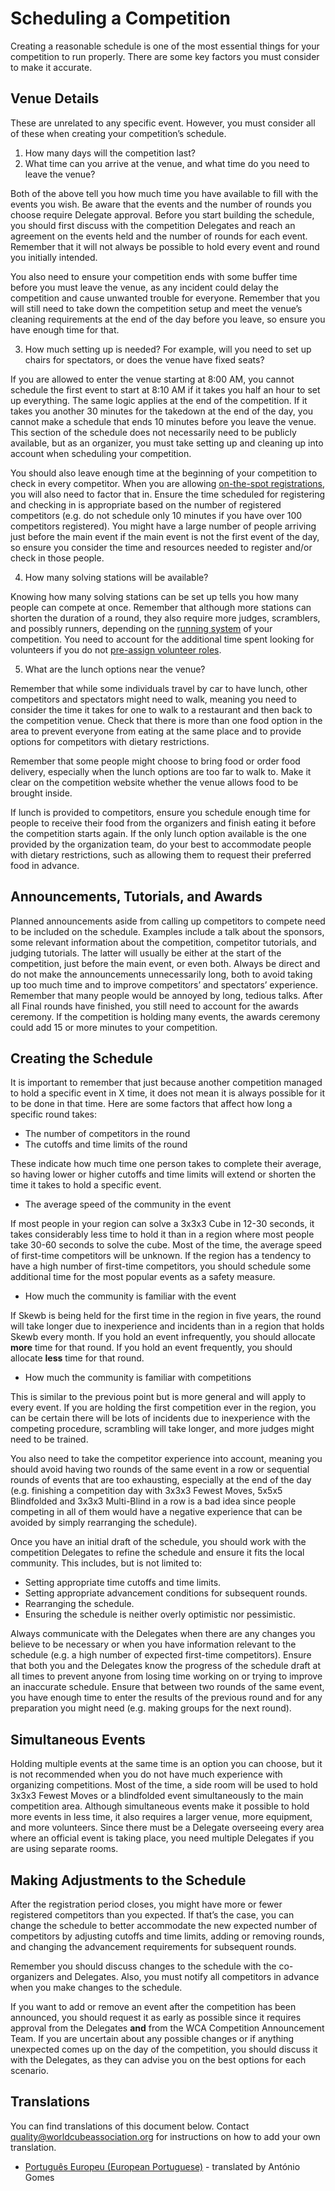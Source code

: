 # Scheduling a Competition

Creating a reasonable schedule is one of the most essential things for your competition to run properly. There are some key factors you must consider to make it accurate.

## Venue Details

These are unrelated to any specific event. However, you must consider all of these when creating your competition’s schedule.

1. How many days will the competition last?
2. What time can you arrive at the venue, and what time do you need to leave the venue?

Both of the above tell you how much time you have available to fill with the events you wish. Be aware that the events and the number of rounds you choose require Delegate approval. Before you start building the schedule, you should first discuss with the competition Delegates and reach an agreement on the events held and the number of rounds for each event. Remember that it will not always be possible to hold every event and round you initially intended.

You also need to ensure your competition ends with some buffer time before you must leave the venue, as any incident could delay the competition and cause unwanted trouble for everyone. Remember that you will still need to take down the competition setup and meet the venue’s cleaning requirements at the end of the day before you leave, so ensure you have enough time for that.

3. How much setting up is needed? For example, will you need to set up chairs for spectators, or does the venue have fixed seats?

If you are allowed to enter the venue starting at 8:00 AM, you cannot schedule the first event to start at 8:10 AM if it takes you half an hour to set up everything. The same logic applies at the end of the competition. If it takes you another 30 minutes for the takedown at the end of the day, you cannot make a schedule that ends 10 minutes before you leave the venue. This section of the schedule does not necessarily need to be publicly available, but as an organizer, you must take setting up and cleaning up into account when scheduling your competition.

You should also leave enough time at the beginning of your competition to check in every competitor. When you are allowing [on-the-spot registrations](wcadoc{edudoc/organizer-guidelines/registration.pdf}), you will also need to factor that in. Ensure the time scheduled for registering and checking in is appropriate based on the number of registered competitors (e.g. do not schedule only 10 minutes if you have over 100 competitors registered). You might have a large number of people arriving just before the main event if the main event is not the first event of the day, so ensure you consider the time and resources needed to register and/or check in those people.

4. How many solving stations will be available?

Knowing how many solving stations can be set up tells you how many people can compete at once. Remember that although more stations can shorten the duration of a round, they also require more judges, scramblers, and possibly runners, depending on the [running system](wcadoc{edudoc/organizer-guidelines/running-systems.pdf}) of your competition. You need to account for the additional time spent looking for volunteers if you do not [pre-assign volunteer roles](wcadoc{edudoc/organizer-guidelines/competition-volunteers.pdf}).

5. What are the lunch options near the venue?

Remember that while some individuals travel by car to have lunch, other competitors and spectators might need to walk, meaning you need to consider the time it takes for one to walk to a restaurant and then back to the competition venue. Check that there is more than one food option in the area to prevent everyone from eating at the same place and to provide options for competitors with dietary restrictions.

Remember that some people might choose to bring food or order food delivery, especially when the lunch options are too far to walk to. Make it clear on the competition website whether the venue allows food to be brought inside.

If lunch is provided to competitors, ensure you schedule enough time for people to receive their food from the organizers and finish eating it before the competition starts again. If the only lunch option available is the one provided by the organization team, do your best to accommodate people with dietary restrictions, such as allowing them to request their preferred food in advance.

## Announcements, Tutorials, and Awards

Planned announcements aside from calling up competitors to compete need to be included on the schedule. Examples include a talk about the sponsors, some relevant information about the competition, competitor tutorials, and judging tutorials. The latter will usually be either at the start of the competition, just before the main event, or even both. Always be direct and do not make the announcements unnecessarily long, both to avoid taking up too much time and to improve competitors’ and spectators’ experience. Remember that many people would be annoyed by long, tedious talks. After all Final rounds have finished, you still need to account for the awards ceremony. If the competition is holding many events, the awards ceremony could add 15 or more minutes to your competition.

## Creating the Schedule

It is important to remember that just because another competition managed to hold a specific event in X time, it does not mean it is always possible for it to be done in that time. Here are some factors that affect how long a specific round takes:

- The number of competitors in the round
- The cutoffs and time limits of the round

These indicate how much time one person takes to complete their average, so having lower or higher cutoffs and time limits will extend or shorten the time it takes to hold a specific event.

- The average speed of the community in the event

If most people in your region can solve a 3x3x3 Cube in 12-30 seconds, it takes considerably less time to hold it than in a region where most people take 30-60 seconds to solve the cube. Most of the time, the average speed of first-time competitors will be unknown. If the region has a tendency to have a high number of first-time competitors, you should schedule some additional time for the most popular events as a safety measure.

- How much the community is familiar with the event

If Skewb is being held for the first time in the region in five years, the round will take longer due to inexperience and incidents than in a region that holds Skewb every month. If you hold an event infrequently, you should allocate **more** time for that round. If you hold an event frequently, you should allocate **less** time for that round.

- How much the community is familiar with competitions

This is similar to the previous point but is more general and will apply to every event. If you are holding the first competition ever in the region, you can be certain there will be lots of incidents due to inexperience with the competing procedure, scrambling will take longer, and more judges might need to be trained.

You also need to take the competitor experience into account, meaning you should avoid having two rounds of the same event in a row or sequential rounds of events that are too exhausting, especially at the end of the day (e.g. finishing a competition day with 3x3x3 Fewest Moves, 5x5x5 Blindfolded and 3x3x3 Multi-Blind in a row is a bad idea since people competing in all of them would have a negative experience that can be avoided by simply rearranging the schedule).

Once you have an initial draft of the schedule, you should work with the competition Delegates to refine the schedule and ensure it fits the local community. This includes, but is not limited to:

- Setting appropriate time cutoffs and time limits.
- Setting appropriate advancement conditions for subsequent rounds.
- Rearranging the schedule.
- Ensuring the schedule is neither overly optimistic nor pessimistic.

Always communicate with the Delegates when there are any changes you believe to be necessary or when you have information relevant to the schedule (e.g. a high number of expected first-time competitors). Ensure that both you and the Delegates know the progress of the schedule draft at all times to prevent anyone from losing time working on or trying to improve an inaccurate schedule. Ensure that between two rounds of the same event, you have enough time to enter the results of the previous round and for any preparation you might need (e.g. making groups for the next round).

## Simultaneous Events

Holding multiple events at the same time is an option you can choose, but it is not recommended when you do not have much experience with organizing competitions. Most of the time, a side room will be used to hold 3x3x3 Fewest Moves or a blindfolded event simultaneously to the main competition area. Although simultaneous events make it possible to hold more events in less time, it also requires a larger venue, more equipment, and more volunteers. Since there must be a Delegate overseeing every area where an official event is taking place, you need multiple Delegates if you are using separate rooms.

## Making Adjustments to the Schedule

After the registration period closes, you might have more or fewer registered competitors than you expected. If that’s the case, you can change the schedule to better accommodate the new expected number of competitors by adjusting cutoffs and time limits, adding or removing rounds, and changing the advancement requirements for subsequent rounds.

Remember you should discuss changes to the schedule with the co-organizers and Delegates. Also, you must notify all competitors in advance when you make changes to the schedule.

If you want to add or remove an event after the competition has been announced, you should request it as early as possible since it requires approval from the Delegates **and** from the WCA Competition Announcement Team. If you are uncertain about any possible changes or if anything unexpected comes up on the day of the competition, you should discuss it with the Delegates, as they can advise you on the best options for each scenario.

<div class="spacer"></div>

## Translations

You can find translations of this document below. Contact [quality@worldcubeassociation.org](mailto:quality@worldcubeassociation.org) for instructions on how to add your own translation.

- [Português Europeu (European Portuguese)](wcadoc{edudoc/organizer-guidelines/pt/schedule.pdf}) - translated by António Gomes
